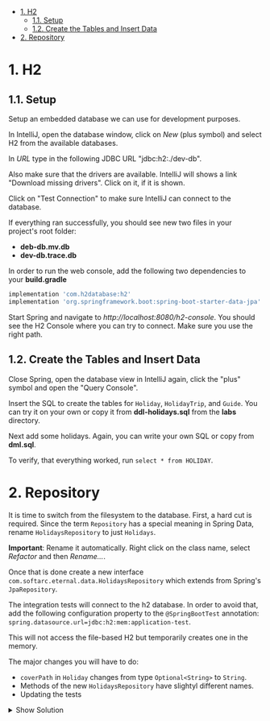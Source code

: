 - [1. H2](#1-h2)
  - [1.1. Setup](#11-setup)
  - [1.2. Create the Tables and Insert Data](#12-create-the-tables-and-insert-data)
- [2. Repository](#2-repository)

# 1. H2

## 1.1. Setup

Setup an embedded database we can use for development purposes.

In IntelliJ, open the database window, click on _New_ (plus symbol) and select H2 from the available databases.

In _URL_ type in the following JDBC URL "jdbc:h2:./dev-db".

Also make sure that the drivers are available. IntelliJ will shows a link "Download missing drivers". Click on it, if it is shown.

Click on "Test Connection" to make sure IntelliJ can connect to the database.

If everything ran successfully, you should see new two files in your project's root folder:

- **deb-db.mv.db**
- **dev-db.trace.db**

In order to run the web console, add the following two dependencies to your **build.gradle**

```groovy
implementation 'com.h2database:h2'
implementation 'org.springframework.boot:spring-boot-starter-data-jpa'
```

Start Spring and navigate to _http://localhost:8080/h2-console_. You should see the H2 Console where you can try to connect. Make sure you use the right path.

## 1.2. Create the Tables and Insert Data

Close Spring, open the database view in IntelliJ again, click the "plus" symbol and open the "Query Console".

Insert the SQL to create the tables for `Holiday`, `HolidayTrip`, and `Guide`. You can try it on your own or copy it from **ddl-holidays.sql** from the **labs** directory.

Next add some holidays. Again, you can write your own SQL or copy from **dml.sql**.

To verify, that everything worked, run `select * from HOLIDAY`.

# 2. Repository

It is time to switch from the filesystem to the database. First, a hard cut is required. Since the term `Repository` has a special meaning in Spring Data, rename `HolidaysRepository` to just `Holidays`.

**Important**: Rename it automatically. Right click on the class name, select _Refactor_ and then _Rename..._.

Once that is done create a new interface `com.softarc.eternal.data.HolidaysRepository` which extends from Spring's `JpaRepository`.

The integration tests will connect to the h2 database. In order to avoid that, add the following configuration property to the `@SpringBootTest` annotation: `spring.datasource.url=jdbc:h2:mem:application-test`.

This will not access the file-based H2 but temporarily creates one in the memory.

The major changes you will have to do:

- `coverPath` in `Holiday` changes from type `Optional<String>` to `String`.
- Methods of the new `HolidaysRepository` have slightyl different names.
- Updating the tests

<details>
<summary>Show Solution</summary>
<p>

**application.yml**

```yaml
spring:
  datasource:
    url: jdbc:h2:./dev-db
    driver-class-name: org.h2.Driver
```

**HolidaysRepository.java**

```java
package com.softarc.eternal.data;

import com.softarc.eternal.domain.Holiday;
import java.util.List;
import org.springframework.data.repository.JpaRepository;

public interface HolidaysRepository extends JpaRepository<Holiday, Long> {
  List<Holiday> findAll();
}

```

**Holiday.java**

```java
package com.softarc.eternal.domain;

import jakarta.persistence.*;
import java.util.HashSet;
import java.util.Set;
import lombok.AllArgsConstructor;
import lombok.Builder;
import lombok.Data;
import lombok.NoArgsConstructor;

@Data
@AllArgsConstructor
@NoArgsConstructor
@Builder
@Entity
public class Holiday {

  @Id
  @GeneratedValue(strategy = GenerationType.IDENTITY)
  private Long id;

  private String name;

  private String description;

  @Column(name = "COVERPATH")
  private String coverPath;

  @Builder.Default
  @Transient
  private List<HolidayTrip> trips = new ArrayList<>();
}

```

**HolidaysController.java**

For the changes in the controller, please checkout the diff from branch **solution-4-data-2-entity**.

</p>
</details>
